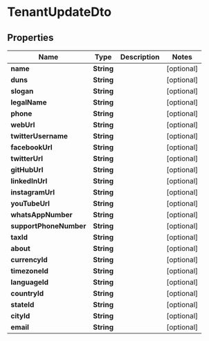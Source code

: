 

# TenantUpdateDto


## Properties

| Name | Type | Description | Notes |
|------------ | ------------- | ------------- | -------------|
|**name** | **String** |  |  [optional] |
|**duns** | **String** |  |  [optional] |
|**slogan** | **String** |  |  [optional] |
|**legalName** | **String** |  |  [optional] |
|**phone** | **String** |  |  [optional] |
|**webUrl** | **String** |  |  [optional] |
|**twitterUsername** | **String** |  |  [optional] |
|**facebookUrl** | **String** |  |  [optional] |
|**twitterUrl** | **String** |  |  [optional] |
|**gitHubUrl** | **String** |  |  [optional] |
|**linkedInUrl** | **String** |  |  [optional] |
|**instagramUrl** | **String** |  |  [optional] |
|**youTubeUrl** | **String** |  |  [optional] |
|**whatsAppNumber** | **String** |  |  [optional] |
|**supportPhoneNumber** | **String** |  |  [optional] |
|**taxId** | **String** |  |  [optional] |
|**about** | **String** |  |  [optional] |
|**currencyId** | **String** |  |  [optional] |
|**timezoneId** | **String** |  |  [optional] |
|**languageId** | **String** |  |  [optional] |
|**countryId** | **String** |  |  [optional] |
|**stateId** | **String** |  |  [optional] |
|**cityId** | **String** |  |  [optional] |
|**email** | **String** |  |  [optional] |



